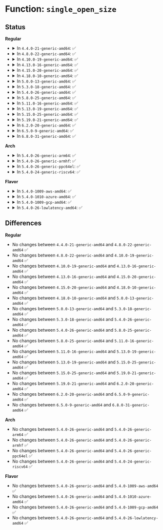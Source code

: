 # Function: <code>single_open_size</code>

## Status
<b>Regular</b>
<ul>
<li>
<details>
<summary>In <code>4.4.0-21-generic-amd64</code>: ✅</summary>

```c
int single_open_size(struct file * file, int (*)(struct seq_file *, void *) show, void * data, size_t size)
```

```json
{
  "name": "single_open_size",
  "collision_type": "Unique Global",
  "inline_type": "No",
  "funcs": [
    {
      "addr": 18446744071581145360,
      "name": "single_open_size",
      "external": true,
      "loc": "fs/seq_file.c:584",
      "file": "fs/seq_file.c",
      "inline": "seen, unknown",
      "caller_inline": [],
      "caller_func": [
        "fs/proc/stat.c:stat_open",
        "drivers/scsi/scsi_proc.c:proc_scsi_host_open"
      ]
    }
  ],
  "symbols": [
    {
      "addr": 18446744071581145360,
      "name": "single_open_size",
      "section": ".text",
      "bind": "STB_GLOBAL",
      "size": 142
    }
  ]
}
```
</details>
</li>
<li>
<details>
<summary>In <code>4.8.0-22-generic-amd64</code>: ✅</summary>

```c
int single_open_size(struct file * file, int (*)(struct seq_file *, void *) show, void * data, size_t size)
```

```json
{
  "name": "single_open_size",
  "collision_type": "Unique Global",
  "inline_type": "No",
  "funcs": [
    {
      "addr": 18446744071581310448,
      "name": "single_open_size",
      "external": true,
      "loc": "fs/seq_file.c:587",
      "file": "fs/seq_file.c",
      "inline": "seen, unknown",
      "caller_inline": [],
      "caller_func": [
        "fs/proc/stat.c:stat_open",
        "drivers/scsi/scsi_proc.c:proc_scsi_host_open"
      ]
    }
  ],
  "symbols": [
    {
      "addr": 18446744071581310448,
      "name": "single_open_size",
      "section": ".text",
      "bind": "STB_GLOBAL",
      "size": 140
    }
  ]
}
```
</details>
</li>
<li>
<details>
<summary>In <code>4.10.0-19-generic-amd64</code>: ✅</summary>

```c
int single_open_size(struct file * file, int (*)(struct seq_file *, void *) show, void * data, size_t size)
```

```json
{
  "name": "single_open_size",
  "collision_type": "Unique Global",
  "inline_type": "No",
  "funcs": [
    {
      "addr": 18446744071581388256,
      "name": "single_open_size",
      "external": true,
      "loc": "fs/seq_file.c:594",
      "file": "fs/seq_file.c",
      "inline": "seen, unknown",
      "caller_inline": [],
      "caller_func": [
        "fs/proc/stat.c:stat_open",
        "drivers/scsi/scsi_proc.c:proc_scsi_host_open"
      ]
    }
  ],
  "symbols": [
    {
      "addr": 18446744071581388256,
      "name": "single_open_size",
      "section": ".text",
      "bind": "STB_GLOBAL",
      "size": 140
    }
  ]
}
```
</details>
</li>
<li>
<details>
<summary>In <code>4.13.0-16-generic-amd64</code>: ✅</summary>

```c
int single_open_size(struct file * file, int (*)(struct seq_file *, void *) show, void * data, size_t size)
```

```json
{
  "name": "single_open_size",
  "collision_type": "Unique Global",
  "inline_type": "No",
  "funcs": [
    {
      "addr": 18446744071581444496,
      "name": "single_open_size",
      "external": true,
      "loc": "fs/seq_file.c:580",
      "file": "fs/seq_file.c",
      "inline": "seen, unknown",
      "caller_inline": [],
      "caller_func": [
        "fs/proc/stat.c:stat_open",
        "drivers/scsi/scsi_proc.c:proc_scsi_host_open"
      ]
    }
  ],
  "symbols": [
    {
      "addr": 18446744071581444496,
      "name": "single_open_size",
      "section": ".text",
      "bind": "STB_GLOBAL",
      "size": 150
    }
  ]
}
```
</details>
</li>
<li>
<details>
<summary>In <code>4.15.0-20-generic-amd64</code>: ✅</summary>

```c
int single_open_size(struct file * file, int (*)(struct seq_file *, void *) show, void * data, size_t size)
```

```json
{
  "name": "single_open_size",
  "collision_type": "Unique Global",
  "inline_type": "No",
  "funcs": [
    {
      "addr": 18446744071581586432,
      "name": "single_open_size",
      "external": true,
      "loc": "fs/seq_file.c:584",
      "file": "fs/seq_file.c",
      "inline": "seen, unknown",
      "caller_inline": [],
      "caller_func": [
        "fs/proc/stat.c:stat_open",
        "drivers/scsi/scsi_proc.c:proc_scsi_host_open"
      ]
    }
  ],
  "symbols": [
    {
      "addr": 18446744071581586432,
      "name": "single_open_size",
      "section": ".text",
      "bind": "STB_GLOBAL",
      "size": 150
    }
  ]
}
```
</details>
</li>
<li>
<details>
<summary>In <code>4.18.0-10-generic-amd64</code>: ✅</summary>

```c
int single_open_size(struct file * file, int (*)(struct seq_file *, void *) show, void * data, size_t size)
```

```json
{
  "name": "single_open_size",
  "collision_type": "Unique Global",
  "inline_type": "No",
  "funcs": [
    {
      "addr": 18446744071581741184,
      "name": "single_open_size",
      "external": true,
      "loc": "fs/seq_file.c:587",
      "file": "fs/seq_file.c",
      "inline": "seen, unknown",
      "caller_inline": [],
      "caller_func": [
        "fs/proc/stat.c:stat_open",
        "drivers/scsi/scsi_proc.c:proc_scsi_host_open"
      ]
    }
  ],
  "symbols": [
    {
      "addr": 18446744071581741184,
      "name": "single_open_size",
      "section": ".text",
      "bind": "STB_GLOBAL",
      "size": 150
    }
  ]
}
```
</details>
</li>
<li>
<details>
<summary>In <code>5.0.0-13-generic-amd64</code>: ✅</summary>

```c
int single_open_size(struct file * file, int (*)(struct seq_file *, void *) show, void * data, size_t size)
```

```json
{
  "name": "single_open_size",
  "collision_type": "Unique Global",
  "inline_type": "No",
  "funcs": [
    {
      "addr": 18446744071581827056,
      "name": "single_open_size",
      "external": true,
      "loc": "fs/seq_file.c:575",
      "file": "fs/seq_file.c",
      "inline": "seen, unknown",
      "caller_inline": [],
      "caller_func": [
        "fs/proc/stat.c:stat_open",
        "drivers/scsi/scsi_proc.c:proc_scsi_host_open"
      ]
    }
  ],
  "symbols": [
    {
      "addr": 18446744071581827056,
      "name": "single_open_size",
      "section": ".text",
      "bind": "STB_GLOBAL",
      "size": 150
    }
  ]
}
```
</details>
</li>
<li>
<details>
<summary>In <code>5.3.0-18-generic-amd64</code>: ✅</summary>

```c
int single_open_size(struct file * file, int (*)(struct seq_file *, void *) show, void * data, size_t size)
```

```json
{
  "name": "single_open_size",
  "collision_type": "Unique Global",
  "inline_type": "No",
  "funcs": [
    {
      "addr": 18446744071581951232,
      "name": "single_open_size",
      "external": true,
      "loc": "fs/seq_file.c:587",
      "file": "fs/seq_file.c",
      "inline": "seen, unknown",
      "caller_inline": [],
      "caller_func": [
        "fs/proc/stat.c:stat_open",
        "drivers/scsi/scsi_proc.c:proc_scsi_host_open"
      ]
    }
  ],
  "symbols": [
    {
      "addr": 18446744071581951232,
      "name": "single_open_size",
      "section": ".text",
      "bind": "STB_GLOBAL",
      "size": 150
    }
  ]
}
```
</details>
</li>
<li>
<details>
<summary>In <code>5.4.0-26-generic-amd64</code>: ✅</summary>

```c
int single_open_size(struct file * file, int (*)(struct seq_file *, void *) show, void * data, size_t size)
```

```json
{
  "name": "single_open_size",
  "collision_type": "Unique Global",
  "inline_type": "No",
  "funcs": [
    {
      "addr": 18446744071582023888,
      "name": "single_open_size",
      "external": true,
      "loc": "fs/seq_file.c:587",
      "file": "fs/seq_file.c",
      "inline": "seen, unknown",
      "caller_inline": [],
      "caller_func": [
        "fs/proc/stat.c:stat_open",
        "drivers/scsi/scsi_proc.c:proc_scsi_host_open"
      ]
    }
  ],
  "symbols": [
    {
      "addr": 18446744071582023888,
      "name": "single_open_size",
      "section": ".text",
      "bind": "STB_GLOBAL",
      "size": 150
    }
  ]
}
```
</details>
</li>
<li>
<details>
<summary>In <code>5.8.0-25-generic-amd64</code>: ✅</summary>

```c
int single_open_size(struct file * file, int (*)(struct seq_file *, void *) show, void * data, size_t size)
```

```json
{
  "name": "single_open_size",
  "collision_type": "Unique Global",
  "inline_type": "No",
  "funcs": [
    {
      "addr": 18446744071582258352,
      "name": "single_open_size",
      "external": true,
      "loc": "fs/seq_file.c:563",
      "file": "fs/seq_file.c",
      "inline": "seen, unknown",
      "caller_inline": [],
      "caller_func": [
        "fs/proc/stat.c:stat_open",
        "drivers/scsi/scsi_proc.c:proc_scsi_host_open"
      ]
    }
  ],
  "symbols": [
    {
      "addr": 18446744071582258352,
      "name": "single_open_size",
      "section": ".text",
      "bind": "STB_GLOBAL",
      "size": 150
    }
  ]
}
```
</details>
</li>
<li>
<details>
<summary>In <code>5.11.0-16-generic-amd64</code>: ✅</summary>

```c
int single_open_size(struct file * file, int (*)(struct seq_file *, void *) show, void * data, size_t size)
```

```json
{
  "name": "single_open_size",
  "collision_type": "Unique Global",
  "inline_type": "No",
  "funcs": [
    {
      "addr": 18446744071582307616,
      "name": "single_open_size",
      "external": true,
      "loc": "fs/seq_file.c:579",
      "file": "fs/seq_file.c",
      "inline": "seen, unknown",
      "caller_inline": [],
      "caller_func": [
        "fs/proc/stat.c:stat_open",
        "drivers/scsi/scsi_proc.c:proc_scsi_host_open"
      ]
    }
  ],
  "symbols": [
    {
      "addr": 18446744071582307616,
      "name": "single_open_size",
      "section": ".text",
      "bind": "STB_GLOBAL",
      "size": 150
    }
  ]
}
```
</details>
</li>
<li>
<details>
<summary>In <code>5.13.0-19-generic-amd64</code>: ✅</summary>

```c
int single_open_size(struct file * file, int (*)(struct seq_file *, void *) show, void * data, size_t size)
```

```json
{
  "name": "single_open_size",
  "collision_type": "Unique Global",
  "inline_type": "No",
  "funcs": [
    {
      "addr": 18446744071582336704,
      "name": "single_open_size",
      "external": true,
      "loc": "fs/seq_file.c:600",
      "file": "fs/seq_file.c",
      "inline": "seen, unknown",
      "caller_inline": [],
      "caller_func": [
        "fs/proc/stat.c:stat_open",
        "drivers/scsi/scsi_proc.c:proc_scsi_host_open"
      ]
    }
  ],
  "symbols": [
    {
      "addr": 18446744071582336704,
      "name": "single_open_size",
      "section": ".text",
      "bind": "STB_GLOBAL",
      "size": 171
    }
  ]
}
```
</details>
</li>
<li>
<details>
<summary>In <code>5.15.0-25-generic-amd64</code>: ✅</summary>

```c
int single_open_size(struct file * file, int (*)(struct seq_file *, void *) show, void * data, size_t size)
```

```json
{
  "name": "single_open_size",
  "collision_type": "Unique Global",
  "inline_type": "No",
  "funcs": [
    {
      "addr": 18446744071582657184,
      "name": "single_open_size",
      "external": true,
      "loc": "fs/seq_file.c:609",
      "file": "fs/seq_file.c",
      "inline": "seen, unknown",
      "caller_inline": [],
      "caller_func": [
        "fs/proc/stat.c:stat_open",
        "drivers/scsi/scsi_proc.c:proc_scsi_host_open"
      ]
    }
  ],
  "symbols": [
    {
      "addr": 18446744071582657184,
      "name": "single_open_size",
      "section": ".text",
      "bind": "STB_GLOBAL",
      "size": 171
    }
  ]
}
```
</details>
</li>
<li>
<details>
<summary>In <code>5.19.0-21-generic-amd64</code>: ✅</summary>

```c
int single_open_size(struct file * file, int (*)(struct seq_file *, void *) show, void * data, size_t size)
```

```json
{
  "name": "single_open_size",
  "collision_type": "Unique Global",
  "inline_type": "No",
  "funcs": [
    {
      "addr": 18446744071583197168,
      "name": "single_open_size",
      "external": true,
      "loc": "fs/seq_file.c:593",
      "file": "fs/seq_file.c",
      "inline": "seen, unknown",
      "caller_inline": [],
      "caller_func": [
        "fs/proc/stat.c:stat_open",
        "drivers/scsi/scsi_proc.c:proc_scsi_host_open"
      ]
    }
  ],
  "symbols": [
    {
      "addr": 18446744071583197168,
      "name": "single_open_size",
      "section": ".text",
      "bind": "STB_GLOBAL",
      "size": 207
    }
  ]
}
```
</details>
</li>
<li>
<details>
<summary>In <code>6.2.0-20-generic-amd64</code>: ✅</summary>

```c
int single_open_size(struct file * file, int (*)(struct seq_file *, void *) show, void * data, size_t size)
```

```json
{
  "name": "single_open_size",
  "collision_type": "Unique Global",
  "inline_type": "No",
  "funcs": [
    {
      "addr": 18446744071583772768,
      "name": "single_open_size",
      "external": true,
      "loc": "fs/seq_file.c:593",
      "file": "fs/seq_file.c",
      "inline": "seen, unknown",
      "caller_inline": [],
      "caller_func": [
        "fs/proc/stat.c:stat_open",
        "drivers/scsi/scsi_proc.c:proc_scsi_host_open"
      ]
    }
  ],
  "symbols": [
    {
      "addr": 18446744071583772768,
      "name": "single_open_size",
      "section": ".text",
      "bind": "STB_GLOBAL",
      "size": 207
    }
  ]
}
```
</details>
</li>
<li>
<details>
<summary>In <code>6.5.0-9-generic-amd64</code>: ✅</summary>

```c
int single_open_size(struct file * file, int (*)(struct seq_file *, void *) show, void * data, size_t size)
```

```json
{
  "name": "single_open_size",
  "collision_type": "Unique Global",
  "inline_type": "No",
  "funcs": [
    {
      "addr": 18446744071583989936,
      "name": "single_open_size",
      "external": true,
      "loc": "fs/seq_file.c:593",
      "file": "fs/seq_file.c",
      "inline": "seen, unknown",
      "caller_inline": [],
      "caller_func": [
        "fs/proc/stat.c:stat_open",
        "drivers/scsi/scsi_proc.c:proc_scsi_host_open"
      ]
    }
  ],
  "symbols": [
    {
      "addr": 18446744071583989936,
      "name": "single_open_size",
      "section": ".text",
      "bind": "STB_GLOBAL",
      "size": 207
    }
  ]
}
```
</details>
</li>
<li>
<details>
<summary>In <code>6.8.0-31-generic-amd64</code>: ✅</summary>

```c
int single_open_size(struct file * file, int (*)(struct seq_file *, void *) show, void * data, size_t size)
```

```json
{
  "name": "single_open_size",
  "collision_type": "Unique Global",
  "inline_type": "No",
  "funcs": [
    {
      "addr": 18446744071584202560,
      "name": "single_open_size",
      "external": true,
      "loc": "fs/seq_file.c:593",
      "file": "fs/seq_file.c",
      "inline": "seen, unknown",
      "caller_inline": [],
      "caller_func": [
        "fs/proc/stat.c:stat_open",
        "drivers/scsi/scsi_proc.c:proc_scsi_host_open"
      ]
    }
  ],
  "symbols": [
    {
      "addr": 18446744071584202560,
      "name": "single_open_size",
      "section": ".text",
      "bind": "STB_GLOBAL",
      "size": 207
    }
  ]
}
```
</details>
</li>
</ul>
<b>Arch</b>
<ul>
<li>
<details>
<summary>In <code>5.4.0-26-generic-arm64</code>: ✅</summary>

```c
int single_open_size(struct file * file, int (*)(struct seq_file *, void *) show, void * data, size_t size)
```

```json
{
  "name": "single_open_size",
  "collision_type": "Unique Global",
  "inline_type": "No",
  "funcs": [
    {
      "addr": 18446603336493546584,
      "name": "single_open_size",
      "external": true,
      "loc": "fs/seq_file.c:587",
      "file": "fs/seq_file.c",
      "inline": "seen, unknown",
      "caller_inline": [],
      "caller_func": [
        "fs/proc/stat.c:stat_open",
        "drivers/scsi/scsi_proc.c:proc_scsi_host_open"
      ]
    }
  ],
  "symbols": [
    {
      "addr": 18446603336493546584,
      "name": "single_open_size",
      "section": ".text",
      "bind": "STB_GLOBAL",
      "size": 176
    }
  ]
}
```
</details>
</li>
<li>
<details>
<summary>In <code>5.4.0-26-generic-armhf</code>: ✅</summary>

```c
int single_open_size(struct file * file, int (*)(struct seq_file *, void *) show, void * data, size_t size)
```

```json
{
  "name": "single_open_size",
  "collision_type": "Unique Global",
  "inline_type": "No",
  "funcs": [
    {
      "addr": 3227096000,
      "name": "single_open_size",
      "external": true,
      "loc": "fs/seq_file.c:587",
      "file": "fs/seq_file.c",
      "inline": "seen, unknown",
      "caller_inline": [],
      "caller_func": [
        "fs/proc/stat.c:stat_open",
        "drivers/scsi/scsi_proc.c:proc_scsi_host_open",
        "drivers/firmware/tegra/bpmp-debugfs.c:debugfs_open",
        "sound/core/info.c:snd_info_text_entry_open"
      ]
    }
  ],
  "symbols": [
    {
      "addr": 3227096000,
      "name": "single_open_size",
      "section": ".text",
      "bind": "STB_GLOBAL",
      "size": 136
    }
  ]
}
```
</details>
</li>
<li>
<details>
<summary>In <code>5.4.0-26-generic-ppc64el</code>: ✅</summary>

```c
int single_open_size(struct file * file, int (*)(struct seq_file *, void *) show, void * data, size_t size)
```

```json
{
  "name": "single_open_size",
  "collision_type": "Unique Global",
  "inline_type": "No",
  "funcs": [
    {
      "addr": 13835058055287116192,
      "name": "single_open_size",
      "external": true,
      "loc": "fs/seq_file.c:587",
      "file": "fs/seq_file.c",
      "inline": "seen, unknown",
      "caller_inline": [],
      "caller_func": [
        "fs/proc/stat.c:stat_open",
        "drivers/scsi/scsi_proc.c:proc_scsi_host_open"
      ]
    }
  ],
  "symbols": [
    {
      "addr": 13835058055287116192,
      "name": "single_open_size",
      "section": ".text",
      "bind": "STB_GLOBAL",
      "size": 236
    }
  ]
}
```
</details>
</li>
<li>
<details>
<summary>In <code>5.4.0-24-generic-riscv64</code>: ✅</summary>

```c
int single_open_size(struct file * file, int (*)(struct seq_file *, void *) show, void * data, size_t size)
```

```json
{
  "name": "single_open_size",
  "collision_type": "Unique Global",
  "inline_type": "No",
  "funcs": [
    {
      "addr": 18446743936273209016,
      "name": "single_open_size",
      "external": true,
      "loc": "fs/seq_file.c:587",
      "file": "fs/seq_file.c",
      "inline": "seen, unknown",
      "caller_inline": [],
      "caller_func": [
        "fs/proc/stat.c:stat_open",
        "drivers/scsi/scsi_proc.c:proc_scsi_host_open"
      ]
    }
  ],
  "symbols": [
    {
      "addr": 18446743936273209016,
      "name": "single_open_size",
      "section": ".text",
      "bind": "STB_GLOBAL",
      "size": 126
    }
  ]
}
```
</details>
</li>
</ul>
<b>Flavor</b>
<ul>
<li>
<details>
<summary>In <code>5.4.0-1009-aws-amd64</code>: ✅</summary>

```c
int single_open_size(struct file * file, int (*)(struct seq_file *, void *) show, void * data, size_t size)
```

```json
{
  "name": "single_open_size",
  "collision_type": "Unique Global",
  "inline_type": "No",
  "funcs": [
    {
      "addr": 18446744071581992624,
      "name": "single_open_size",
      "external": true,
      "loc": "fs/seq_file.c:587",
      "file": "fs/seq_file.c",
      "inline": "seen, unknown",
      "caller_inline": [],
      "caller_func": [
        "fs/proc/stat.c:stat_open",
        "drivers/scsi/scsi_proc.c:proc_scsi_host_open"
      ]
    }
  ],
  "symbols": [
    {
      "addr": 18446744071581992624,
      "name": "single_open_size",
      "section": ".text",
      "bind": "STB_GLOBAL",
      "size": 150
    }
  ]
}
```
</details>
</li>
<li>
<details>
<summary>In <code>5.4.0-1010-azure-amd64</code>: ✅</summary>

```c
int single_open_size(struct file * file, int (*)(struct seq_file *, void *) show, void * data, size_t size)
```

```json
{
  "name": "single_open_size",
  "collision_type": "Unique Global",
  "inline_type": "No",
  "funcs": [
    {
      "addr": 18446744071581930192,
      "name": "single_open_size",
      "external": true,
      "loc": "fs/seq_file.c:587",
      "file": "fs/seq_file.c",
      "inline": "seen, unknown",
      "caller_inline": [],
      "caller_func": [
        "fs/proc/stat.c:stat_open",
        "drivers/scsi/scsi_proc.c:proc_scsi_host_open"
      ]
    }
  ],
  "symbols": [
    {
      "addr": 18446744071581930192,
      "name": "single_open_size",
      "section": ".text",
      "bind": "STB_GLOBAL",
      "size": 150
    }
  ]
}
```
</details>
</li>
<li>
<details>
<summary>In <code>5.4.0-1009-gcp-amd64</code>: ✅</summary>

```c
int single_open_size(struct file * file, int (*)(struct seq_file *, void *) show, void * data, size_t size)
```

```json
{
  "name": "single_open_size",
  "collision_type": "Unique Global",
  "inline_type": "No",
  "funcs": [
    {
      "addr": 18446744071581983904,
      "name": "single_open_size",
      "external": true,
      "loc": "fs/seq_file.c:587",
      "file": "fs/seq_file.c",
      "inline": "seen, unknown",
      "caller_inline": [],
      "caller_func": [
        "fs/proc/stat.c:stat_open",
        "drivers/scsi/scsi_proc.c:proc_scsi_host_open"
      ]
    }
  ],
  "symbols": [
    {
      "addr": 18446744071581983904,
      "name": "single_open_size",
      "section": ".text",
      "bind": "STB_GLOBAL",
      "size": 150
    }
  ]
}
```
</details>
</li>
<li>
<details>
<summary>In <code>5.4.0-26-lowlatency-amd64</code>: ✅</summary>

```c
int single_open_size(struct file * file, int (*)(struct seq_file *, void *) show, void * data, size_t size)
```

```json
{
  "name": "single_open_size",
  "collision_type": "Unique Global",
  "inline_type": "No",
  "funcs": [
    {
      "addr": 18446744071582054368,
      "name": "single_open_size",
      "external": true,
      "loc": "fs/seq_file.c:587",
      "file": "fs/seq_file.c",
      "inline": "seen, unknown",
      "caller_inline": [],
      "caller_func": [
        "fs/proc/stat.c:stat_open",
        "drivers/scsi/scsi_proc.c:proc_scsi_host_open"
      ]
    }
  ],
  "symbols": [
    {
      "addr": 18446744071582054368,
      "name": "single_open_size",
      "section": ".text",
      "bind": "STB_GLOBAL",
      "size": 150
    }
  ]
}
```
</details>
</li>
</ul>

## Differences
<b>Regular</b>
<ul>
<li>
No changes between <code>4.4.0-21-generic-amd64</code> and <code>4.8.0-22-generic-amd64</code> ✅
</li>
<li>
No changes between <code>4.8.0-22-generic-amd64</code> and <code>4.10.0-19-generic-amd64</code> ✅
</li>
<li>
No changes between <code>4.10.0-19-generic-amd64</code> and <code>4.13.0-16-generic-amd64</code> ✅
</li>
<li>
No changes between <code>4.13.0-16-generic-amd64</code> and <code>4.15.0-20-generic-amd64</code> ✅
</li>
<li>
No changes between <code>4.15.0-20-generic-amd64</code> and <code>4.18.0-10-generic-amd64</code> ✅
</li>
<li>
No changes between <code>4.18.0-10-generic-amd64</code> and <code>5.0.0-13-generic-amd64</code> ✅
</li>
<li>
No changes between <code>5.0.0-13-generic-amd64</code> and <code>5.3.0-18-generic-amd64</code> ✅
</li>
<li>
No changes between <code>5.3.0-18-generic-amd64</code> and <code>5.4.0-26-generic-amd64</code> ✅
</li>
<li>
No changes between <code>5.4.0-26-generic-amd64</code> and <code>5.8.0-25-generic-amd64</code> ✅
</li>
<li>
No changes between <code>5.8.0-25-generic-amd64</code> and <code>5.11.0-16-generic-amd64</code> ✅
</li>
<li>
No changes between <code>5.11.0-16-generic-amd64</code> and <code>5.13.0-19-generic-amd64</code> ✅
</li>
<li>
No changes between <code>5.13.0-19-generic-amd64</code> and <code>5.15.0-25-generic-amd64</code> ✅
</li>
<li>
No changes between <code>5.15.0-25-generic-amd64</code> and <code>5.19.0-21-generic-amd64</code> ✅
</li>
<li>
No changes between <code>5.19.0-21-generic-amd64</code> and <code>6.2.0-20-generic-amd64</code> ✅
</li>
<li>
No changes between <code>6.2.0-20-generic-amd64</code> and <code>6.5.0-9-generic-amd64</code> ✅
</li>
<li>
No changes between <code>6.5.0-9-generic-amd64</code> and <code>6.8.0-31-generic-amd64</code> ✅
</li>
</ul>
<b>Arch</b>
<ul>
<li>
No changes between <code>5.4.0-26-generic-amd64</code> and <code>5.4.0-26-generic-arm64</code> ✅
</li>
<li>
No changes between <code>5.4.0-26-generic-amd64</code> and <code>5.4.0-26-generic-armhf</code> ✅
</li>
<li>
No changes between <code>5.4.0-26-generic-amd64</code> and <code>5.4.0-26-generic-ppc64el</code> ✅
</li>
<li>
No changes between <code>5.4.0-26-generic-amd64</code> and <code>5.4.0-24-generic-riscv64</code> ✅
</li>
</ul>
<b>Flavor</b>
<ul>
<li>
No changes between <code>5.4.0-26-generic-amd64</code> and <code>5.4.0-1009-aws-amd64</code> ✅
</li>
<li>
No changes between <code>5.4.0-26-generic-amd64</code> and <code>5.4.0-1010-azure-amd64</code> ✅
</li>
<li>
No changes between <code>5.4.0-26-generic-amd64</code> and <code>5.4.0-1009-gcp-amd64</code> ✅
</li>
<li>
No changes between <code>5.4.0-26-generic-amd64</code> and <code>5.4.0-26-lowlatency-amd64</code> ✅
</li>
</ul>
